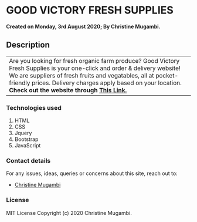 # GOOD VICTORY FRESH SUPPLIES

<strong>Created on Monday, 3rd August 2020;
 By Christine Mugambi.</strong>

## Description

<table>
<tr>
<td>
Are you looking for fresh organic farm produce? Good Victory Fresh Supplies is your one-click and order & delivery website! We are suppliers of fresh fruits and vegatables, all at pocket-friendly prices. Delivery charges apply based on your location.
<strong>Check out the website through <a href="https://christine752.github.io/emcirah77">This Link.</a></strong>
</td>
</tr>
</table>

### Technologies used
1. HTML
2. CSS
3. Jquery
4. Bootstrap
5. JavaScript

### Contact details

For any issues, ideas, queries or concerns about this site, reach out to:

- [Christine Mugambi](njeri.mugambi@gmail.com)

### License
MIT License 
Copyright (c) 2020 Christine Mugambi.